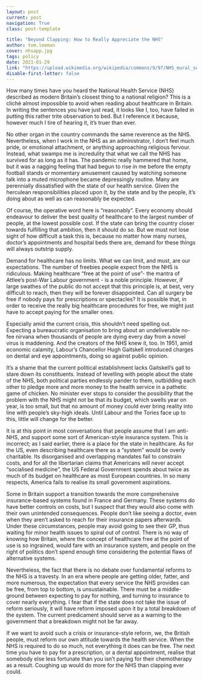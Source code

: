 ```yaml
---
layout: post
current: post
navigation: True
class: post-template

title: "Beyond Clapping: How to Really Appreciate the NHS"
author: tom.leeman
cover: nhsapp.jpg
tags: policy
date: 2021-01-29
link: "https://upload.wikimedia.org/wikipedia/commons/9/97/NHS_mural_seen_during_the_COVID-19_pandemic_on_the_Baxtergate_side_of_the_Horse_Vaults_pub_in_Pontefract_%2823rd_May_2020%29.jpg "
disable-first-letter: false
---
```

<p>How many times have you heard the National Health Service (NHS) described as modern Britain’s closest thing to a national religion? This is a cliché almost impossible to avoid when reading about healthcare in Britain. In writing the sentences you have just read, it looks like I, too, have failed in putting this rather trite observation to bed. But I reference it because, however much I tire of hearing it, it’s truer than ever.&nbsp;</p><p>No other organ in the country commands the same reverence as the NHS. Nevertheless, when I work in the NHS as an administrator, I don’t feel much pride, or emotional attachment, or anything approaching religious fervour. Instead, what swamps me is incredulity that what we call the NHS has survived for as long as it has. The pandemic really hammered that home, but it was a nagging feeling that had begun to rise in me before the empty football stands or momentary amusement caused by watching someone talk into a muted microphone became depressingly routine. Many are perennially dissatisfied with the state of our health service. Given the herculean responsibilities placed upon it, by the state and by the people, it’s doing about as well as can reasonably be expected.</p><p>Of course, the operative word here is “reasonably”. Every economy should endeavour to deliver the best quality of healthcare to the largest number of people, at the lowest possible cost. If the state can bring the country closer towards fulfilling that ambition, then it should do so. But we must not lose sight of how difficult a task this is, because no matter how many nurses, doctor’s appointments and hospital beds there are, demand for these things will always outstrip supply.&nbsp;</p><p>Demand for healthcare has no limits. What we can limit, and must, are our expectations. The number of freebies people expect from the NHS is ridiculous. Making healthcare “free at the point of use”- the mantra of Attlee’s post-War Labour government - is a noble principle. However, if large swathes of the public do not accept that this principle is, at best, very difficult to reach, then they will be forever disappointed. Can all surgery be free if nobody pays for prescriptions or spectacles? It is possible that, in order to receive the really big healthcare procedures for free, we might just have to accept paying for the smaller ones.</p><p>Especially amid the current crisis, this shouldn’t need spelling out. Expecting a bureaucratic organisation to bring about an undeliverable no-fee nirvana when thousands of people are dying every day from a novel virus is maddening. And the creators of the NHS knew it, too. In 1951, amid economic calamity, Labour’s Chancellor Hugh Gaitskell introduced charges on dental and eye appointments, doing so against public opinion.&nbsp;</p><p>It’s a shame that the current political establishment lacks Gaitskell’s gall to stare down its constituents. Instead of levelling with people about the state of the NHS, both political parties endlessly pander to them, outbidding each other to pledge more and more money to the health service in a pathetic game of chicken. No minister ever stops to consider the possibility that the problem with the NHS might not be that its budget, which swells year on year, is too small, but that no amount of money could ever bring reality into line with people’s sky-high ideals. Until Labour and the Tories face up to this, little will change for the better.&nbsp;&nbsp;</p><p>It is at this point in most conversations that people assume that I am anti-NHS, and support some sort of American-style insurance system. This is incorrect; as I said earlier, there is a place for the state in healthcare. As for the US, even describing healthcare there as a “system” would be overly charitable. Its disorganised and overlapping mandates fail to constrain costs, and for all the libertarian claims that Americans will never accept “socialised medicine”, the US Federal Government spends about twice as much of its budget on healthcare as most European countries. In so many respects, America fails to realise its small government aspirations.</p><p>Some in Britain support a transition towards the more comprehensive insurance-based systems found in France and Germany. These systems do have better controls on costs, but I suspect that they would also come with their own unintended consequences. People don’t like seeing a doctor, even when they aren’t asked to reach for their insurance papers afterwards. Under these circumstances, people may avoid going to see their GP, thus waiting for minor health issues to spiral out of control. There is no way of knowing how Britain, where the concept of healthcare free at the point of use is so ingrained, would fare with an insurance system, and people on the right of politics don’t spend enough time considering the potential flaws of alternative systems.&nbsp;</p><p>Nevertheless, the fact that there is no debate over fundamental reforms to the NHS is a travesty. In an era where people are getting older, fatter, and more numerous, the expectation that every service the NHS provides can be free, from top to bottom, is unsustainable. There must be a middle-ground between expecting to pay for nothing, and turning to insurance to cover nearly everything. I fear that if the state does not take the issue of reform seriously, it will have reform imposed upon it by a total breakdown of the system. The current predicament should serve as a warning to the government that a breakdown might not be far away.&nbsp;</p><p>If we want to avoid such a crisis or insurance-style reform, we, the British people, must reform our own attitude towards the health service. When the NHS is required to do so much, not everything it does can be free. The next time you have to pay for a prescription, or a dental appointment, realise that somebody else less fortunate than you isn’t paying for their chemotherapy as a result. Coughing up would do more for the NHS than clapping ever could. </p>
